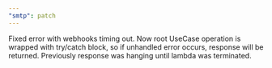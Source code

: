 ```yaml
---
"smtp": patch
---
```


Fixed error with webhooks timing out. Now root UseCase operation is wrapped with try/catch block, so if unhandled error occurs, response will be returned. Previously response was hanging until lambda was terminated.
